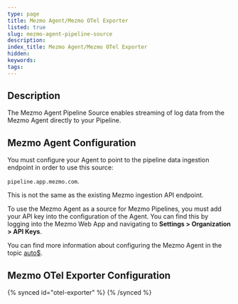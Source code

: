 ```yaml
---
type: page
title: Mezmo Agent/Mezmo OTel Exporter
listed: true
slug: mezmo-agent-pipeline-source
description: 
index_title: Mezmo Agent/Mezmo OTel Exporter
hidden: 
keywords: 
tags: 
---
```


## Description

The Mezmo Agent Pipeline Source enables streaming of log data from the Mezmo Agent directly to your Pipeline.

## Mezmo Agent Configuration

You must configure your Agent to point to the pipeline data ingestion endpoint in order to use this source:

 `pipeline.app.mezmo.com`. 

This is not the same as the existing Mezmo ingestion API endpoint.

To use the Mezmo Agent as a source for Mezmo Pipelines, you must add your API 
key into the configuration of the Agent. You can find this by logging into the Mezmo Web App and navigating to **Settings &gt; Organization &gt; API Keys**. 

You can find more information about configuring the Mezmo Agent in the topic [auto$](/docs/introducing-the-agent).

## Mezmo OTel Exporter Configuration

{% synced id="otel-exporter" %}
{% /synced %}